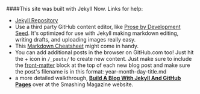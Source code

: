 

####This site was built with Jekyll Now. Links for help: 

* [Jekyll Repository](https://github.com/jekyll/jekyll)
* Use a third party GitHub content editor, like [Prose by Development Seed](http://prose.io). It's optimized for use with Jekyll making markdown editing, writing drafts, and uploading images really easy.
* This [Markdown Cheatsheet](http://www.jekyllnow.com/Markdown-Style-Guide/) might come in handy. 
* You can add additional posts in the browser on GitHub.com too! Just hit the + icon in `/_posts/` to create new content. Just make sure to include the [front-matter](http://jekyllrb.com/docs/frontmatter/) block at the top of each new blog post and make sure the post's filename is in this format: year-month-day-title.md
* a more detailed walkthrough, [**Build A Blog With Jekyll And GitHub Pages**](http://www.smashingmagazine.com/2014/08/01/build-blog-jekyll-github-pages/) over at the Smashing Magazine website.